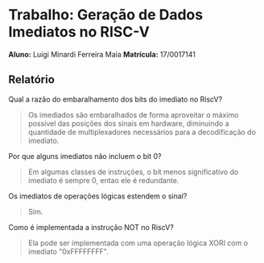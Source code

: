 # Trabalho: Geração de Dados Imediatos no RISC-V

**Aluno:** Luigi Minardi Ferreira Maia
**Matrícula:** 17/0017141

## Relatório

Qual a razão do embaralhamento dos bits do imediato no RiscV?

> Os imediados são embaralhados de forma aproveitar o máximo possível das posições dos sinais em
> hardware, diminuindo a quantidade de multiplexadores necessários para a decodificação do imediato.

Por que alguns imediatos não incluem o bit 0?

> Em algumas classes de instruções, o bit menos significativo do imediato é sempre 0, entao ele é
> redundante.

Os imediatos de operações lógicas estendem o sinal?

> Sim.

Como é implementada a instrução NOT no RiscV?

> Ela pode ser implementada com uma operação lógica XORI com o imediato "0xFFFFFFFF".
